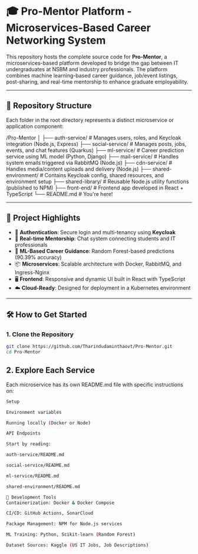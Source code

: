 # 🎓 Pro-Mentor Platform - Microservices-Based Career Networking System

This repository hosts the complete source code for **Pro-Mentor**, a microservices-based platform developed to bridge the gap between IT undergraduates at NSBM and industry professionals. The platform combines machine learning-based career guidance, job/event listings, post-sharing, and real-time mentorship to enhance graduate employability.

---

## 🧭 Repository Structure

Each folder in the root directory represents a distinct microservice or application component:

/Pro-Mentor
│
├── auth-service/ # Manages users, roles, and Keycloak integration (Node.js, Express)
├── social-service/ # Manages posts, jobs, events, and chat features (Quarkus)
├── ml-service/ # Career prediction service using ML model (Python, Django)
├── mail-service/ # Handles system emails triggered via RabbitMQ (Node.js)
├── cdn-service/ # Handles media/content uploads and delivery (Node.js)
├── shared-environment/ # Contains Keycloak config, shared resources, and environment setup
├── shared-library/ # Reusable Node.js utility functions (published to NPM)
├── front-end/ # Frontend app developed in React + TypeScript
└── README.md # You're here!


---

## 🚀 Project Highlights

- 🔐 **Authentication**: Secure login and multi-tenancy using **Keycloak**
- 💬 **Real-time Mentorship**: Chat system connecting students and IT professionals
- 🧠 **ML-Based Career Guidance**: Random Forest-based predictions (90.39% accuracy)
- 📦 **Microservices**: Scalable architecture with Docker, RabbitMQ, and Ingress-Nginx
- 🖥️ **Frontend**: Responsive and dynamic UI built in React with TypeScript
- ☁️ **Cloud-Ready**: Designed for deployment in a Kubernetes environment

---

## 🛠️ How to Get Started

### 1. Clone the Repository

```bash
git clone https://github.com/Tharindudaminthaovt/Pro-Mentor.git
cd Pro-Mentor
```
## 2. Explore Each Service
Each microservice has its own README.md file with specific instructions on:
```bash
Setup

Environment variables

Running locally (Docker or Node)

API Endpoints

Start by reading:

auth-service/README.md

social-service/README.md

ml-service/README.md

shared-environment/README.md

🧪 Development Tools
Containerization: Docker & Docker Compose

CI/CD: GitHub Actions, SonarCloud

Package Management: NPM for Node.js services

ML Training: Python, Scikit-learn (Random Forest)

Dataset Sources: Kaggle (US IT Jobs, Job Descriptions)

